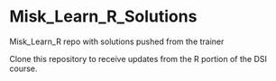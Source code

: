 # Misk_Learn_R_Solutions
Misk_Learn_R repo with solutions pushed from the trainer

Clone this repository to receive updates from the R portion of the DSI course.